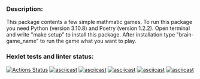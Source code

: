 ### Description:
This package contents a few simple mathmatic games. To run this package you need Python (version 3.10.8) and Poetry (version 1.2.2). Open terminal and write "make setup" to install this package. After installation type "brain-game_name" to run the game what you want to play.

### Hexlet tests and linter status:
[![Actions Status](https://github.com/all-fourth/python-project-lvl1/workflows/hexlet-check/badge.svg)](https://github.com/all-fourth/python-project-lvl1/actions)
[![asciicast](https://asciinema.org/a/545410.svg)](https://asciinema.org/a/545410)
[![asciicast](https://asciinema.org/a/545409.svg)](https://asciinema.org/a/545409)
[![asciicast](https://asciinema.org/a/545420.svg)](https://asciinema.org/a/545420)
[![asciicast](https://asciinema.org/a/545411.svg)](https://asciinema.org/a/545411)
[![asciicast](https://asciinema.org/a/545414.svg)](https://asciinema.org/a/545414)
